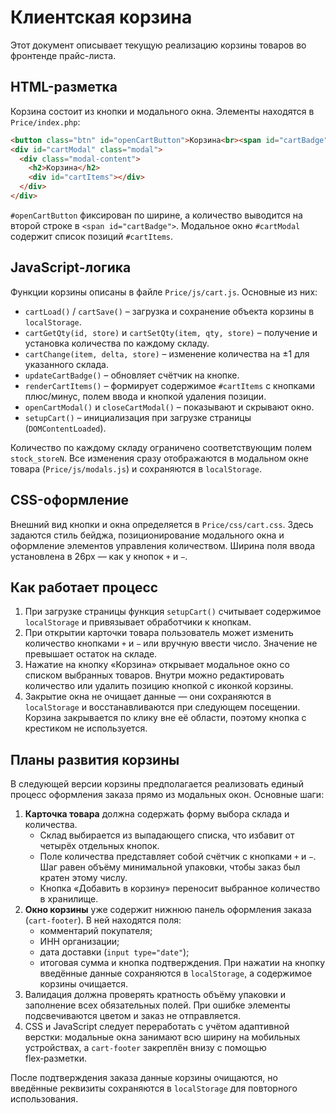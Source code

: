 # Клиентская корзина

Этот документ описывает текущую реализацию корзины товаров во фронтенде прайс-листа.

## HTML-разметка

Корзина состоит из кнопки и модального окна. Элементы находятся в `Price/index.php`:

```html
<button class="btn" id="openCartButton">Корзина<br><span id="cartBadge"></span></button>
<div id="cartModal" class="modal">
  <div class="modal-content">
    <h2>Корзина</h2>
    <div id="cartItems"></div>
  </div>
</div>
```

`#openCartButton` фиксирован по ширине, а количество выводится на второй строке в `<span id="cartBadge">`. Модальное окно `#cartModal` содержит список позиций `#cartItems`.

## JavaScript-логика

Функции корзины описаны в файле `Price/js/cart.js`. Основные из них:

- `cartLoad()` / `cartSave()` – загрузка и сохранение объекта корзины в `localStorage`.
- `cartGetQty(id, store)` и `cartSetQty(item, qty, store)` – получение и установка
  количества по каждому складу.
- `cartChange(item, delta, store)` – изменение количества на ±1 для указанного склада.
- `updateCartBadge()` – обновляет счётчик на кнопке.
- `renderCartItems()` – формирует содержимое `#cartItems` с кнопками плюс/минус, полем ввода и кнопкой удаления позиции.
- `openCartModal()` и `closeCartModal()` – показывают и скрывают окно.
- `setupCart()` – инициализация при загрузке страницы (`DOMContentLoaded`).

Количество по каждому складу ограничено соответствующим полем `stock_storeN`. Все изменения сразу отображаются в модальном окне товара (`Price/js/modals.js`) и сохраняются в `localStorage`.

## CSS-оформление

Внешний вид кнопки и окна определяется в `Price/css/cart.css`. Здесь задаются стиль бейджа, позиционирование модального окна и оформление элементов управления количеством. Ширина поля ввода установлена в 26px — как у кнопок `+` и `−`.

## Как работает процесс

1. При загрузке страницы функция `setupCart()` считывает содержимое `localStorage` и привязывает обработчики к кнопкам.
2. При открытии карточки товара пользователь может изменить количество кнопками `+` и `−` или вручную ввести число. Значение не превышает остаток на складе.
3. Нажатие на кнопку «Корзина» открывает модальное окно со списком выбранных товаров. Внутри можно редактировать количество или удалить позицию кнопкой с иконкой корзины.
4. Закрытие окна не очищает данные — они сохраняются в `localStorage` и восстанавливаются при следующем посещении.
   Корзина закрывается по клику вне её области, поэтому кнопка с крестиком не используется.

## Планы развития корзины

В следующей версии корзины предполагается реализовать единый процесс оформления
заказа прямо из модальных окон. Основные шаги:

1. **Карточка товара** должна содержать форму выбора склада и количества.
   - Склад выбирается из выпадающего списка, что избавит от четырёх отдельных
     кнопок.
   - Поле количества представляет собой счётчик с кнопками `+` и `−`. Шаг равен
     объёму минимальной упаковки, чтобы заказ был кратен этому числу.
   - Кнопка «Добавить в корзину» переносит выбранное количество в хранилище.
2. **Окно корзины** уже содержит нижнюю панель оформления заказа (`cart-footer`).
   В ней находятся поля:
   - комментарий покупателя;
   - ИНН организации;
   - дата доставки (`input type="date"`);
   - итоговая сумма и кнопка подтверждения.
   При нажатии на кнопку введённые данные сохраняются в `localStorage`, а
   содержимое корзины очищается.
3. Валидация должна проверять кратность объёму упаковки и заполнение всех
   обязательных полей. При ошибке элементы подсвечиваются цветом и заказ не
   отправляется.
4. CSS и JavaScript следует переработать с учётом адаптивной верстки: модальные
   окна занимают всю ширину на мобильных устройствах, а `cart-footer` закреплён
   внизу с помощью flex‑разметки.

После подтверждения заказа данные корзины очищаются, но введённые реквизиты
сохраняются в `localStorage` для повторного использования.
